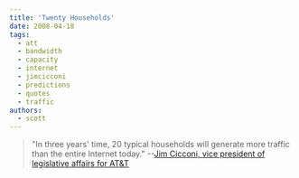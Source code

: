 ```yaml
---
title: 'Twenty Households'
date: 2008-04-18
tags:
  - att
  - bandwidth
  - capacity
  - internet
  - jimcicconi
  - predictions
  - quotes
  - traffic
authors:
  - scott
---
```


> "In three years' time, 20 typical households will generate more traffic than the entire Internet today." \--[Jim Cicconi, vice president of legislative affairs for AT&T](http://www.news.com/2100-1034_3-6237715.html)
